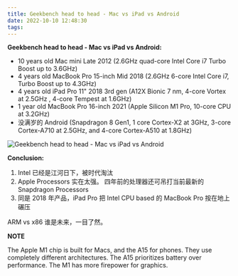 ```yaml
---
title: Geekbench head to head - Mac vs iPad vs Android
date: 2022-10-10 12:48:30
tags:
---
```


**Geekbench head to head - Mac vs iPad vs Android:**

- 10 years old Mac mini Late 2012 (2.6GHz quad-core Intel Core i7 Turbo Boost up to 3.6GHz)
- 4 years old MacBook Pro 15-inch Mid 2018 (2.6GHz 6-core Intel Core i7, Turbo Boost up to 4.3GHz)
- 4 years old iPad Pro 11" 2018 3rd gen (A12X Bionic 7 nm, 4-core Vortex at 2.5GHz , 4-core Tempest at 1.6GHz)
- 1 year old MacBook Pro 16-inch 2021 (Apple Silicon M1 Pro, 10-core CPU at 3.2GHz)
- 没满岁的 Android (Snapdragon 8 Gen1, 1 core Cortex-X2 at 3GHz, 3-core Cortex-A710 at 2.5GHz, and 4-core Cortex-A510 at 1.8GHz)

![Geekbench head to head - Mac vs iPad vs Android](/blog/img/Geekbench%20head%20to%20head%20-%20Mac%20vs%20iPad%20vs%20Android.png "Geekbench head to head - Mac vs iPad vs Android")

**Conclusion:**

1. Intel 已经是江河日下，被时代淘汰
2. Apple Processors 实在太强。 四年前的处理器还可吊打当前最新的 Snapdragon Processors
3. 同是 2018 年产品，iPad Pro 把 Intel CPU based 的 MacBook Pro 按在地上碾压

ARM vs x86 谁是未来，一目了然。

**NOTE**

The Apple M1 chip is built for Macs, and the A15 for phones. They use completely different architectures. The A15 prioritizes battery over performance. The M1 has more firepower for graphics.
